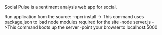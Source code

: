 Social Pulse is a sentiment analysis web app for social. 


Run application from the source:
-npm install -> This command uses package.json to load node modules required for the site
-node server.js ->This command boots up the server
-point your browser to localhost:5000
